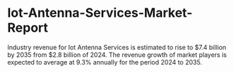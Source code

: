 # Iot-Antenna-Services-Market-Report
Industry revenue for Iot Antenna Services is estimated to rise to $7.4 billion by 2035 from $2.8 billion of 2024. The revenue growth of market players is expected to average at 9.3% annually for the period 2024 to 2035.
